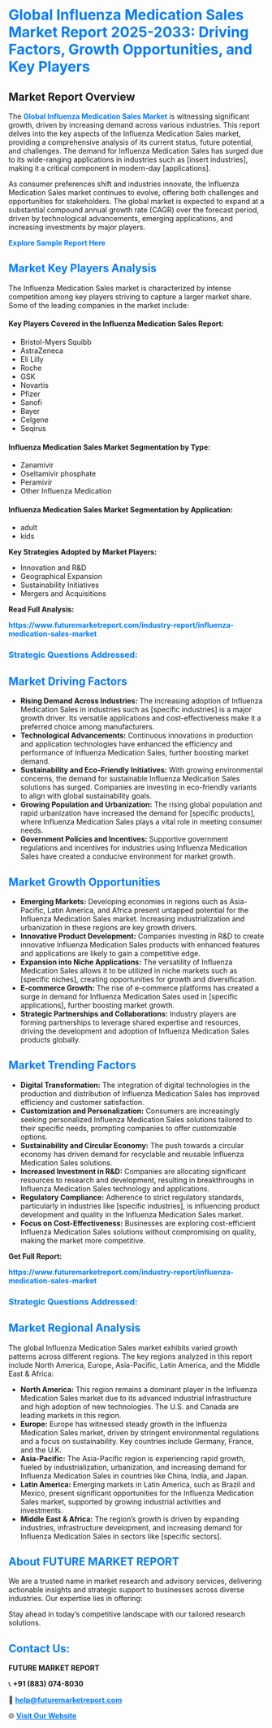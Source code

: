 <h1 style="color: #007BFF;">Global Influenza Medication Sales Market Report 2025-2033: Driving Factors, Growth Opportunities, and Key Players</h1>

<section id="overview">
<h2>Market Report Overview</h2>
<p>The <a href="https://www.futuremarketreport.com/industry-report/influenza-medication-sales-market" style="color: #007BFF; text-decoration: none;"><strong>Global Influenza Medication Sales Market</strong></a> is witnessing significant growth, driven by increasing demand across various industries. This report delves into the key aspects of the Influenza Medication Sales market, providing a comprehensive analysis of its current status, future potential, and challenges. The demand for Influenza Medication Sales has surged due to its wide-ranging applications in industries such as [insert industries], making it a critical component in modern-day [applications].</p>
<p>As consumer preferences shift and industries innovate, the Influenza Medication Sales market continues to evolve, offering both challenges and opportunities for stakeholders. The global market is expected to expand at a substantial compound annual growth rate (CAGR) over the forecast period, driven by technological advancements, emerging applications, and increasing investments by major players.</p>
</section>

<section id="overview">
<p><a href="https://www.futuremarketreport.com/request-sample/reportId=109184" style="color: #007BFF; text-decoration: none;"><strong>Explore Sample Report Here</strong></a></p>
</section>

<section id="key-players">
<h2 style="color: #007BFF;">Market Key Players Analysis</h2>
<p>The Influenza Medication Sales market is characterized by intense competition among key players striving to capture a larger market share. Some of the leading companies in the market include:</p>
<h4>Key Players Covered in the Influenza Medication Sales Report:</h4>
<ul><li>Bristol-Myers Squibb</li><li>AstraZeneca</li><li>Eli Lilly</li><li>Roche</li><li>GSK</li><li>Novartis</li><li>Pfizer</li><li>Sanofi</li><li>Bayer</li><li>Celgene</li><li>Seqirus</li></ul>
<h4>Influenza Medication Sales Market Segmentation by Type:</h4>
<ul><li>Zanamivir</li><li>Oseltamivir phosphate</li><li>Peramivir</li><li>Other Influenza Medication</li></ul>

<h4>Influenza Medication Sales Market Segmentation by Application:</h4>
<ul><li>adult</li><li>kids</li></ul>
<p><strong>Key Strategies Adopted by Market Players:</strong></p>
<ul>
<li>Innovation and R&D</li>
<li>Geographical Expansion</li>
<li>Sustainability Initiatives</li>
<li>Mergers and Acquisitions</li>
</ul>
</section>

<section>
<p><strong>Read Full Analysis: </strong></p><a href="https://www.futuremarketreport.com/industry-report/influenza-medication-sales-market" style="color: #007BFF; text-decoration: none;"><strong>https://www.futuremarketreport.com/industry-report/influenza-medication-sales-market</strong></a>
<h3 style="color: #007BFF;">Strategic Questions Addressed:</h3>
</section>

<section id="driving-factors">
<h2 style="color: #007BFF;">Market Driving Factors</h2>
<ul>
<li><strong>Rising Demand Across Industries:</strong> The increasing adoption of Influenza Medication Sales in industries such as [specific industries] is a major growth driver. Its versatile applications and cost-effectiveness make it a preferred choice among manufacturers.</li>
<li><strong>Technological Advancements:</strong> Continuous innovations in production and application technologies have enhanced the efficiency and performance of Influenza Medication Sales, further boosting market demand.</li>
<li><strong>Sustainability and Eco-Friendly Initiatives:</strong> With growing environmental concerns, the demand for sustainable Influenza Medication Sales solutions has surged. Companies are investing in eco-friendly variants to align with global sustainability goals.</li>
<li><strong>Growing Population and Urbanization:</strong> The rising global population and rapid urbanization have increased the demand for [specific products], where Influenza Medication Sales plays a vital role in meeting consumer needs.</li>
<li><strong>Government Policies and Incentives:</strong> Supportive government regulations and incentives for industries using Influenza Medication Sales have created a conducive environment for market growth.</li>
</ul>
</section>

<section id="growth-opportunities">
<h2 style="color: #007BFF;">Market Growth Opportunities</h2>
<ul>
<li><strong>Emerging Markets:</strong> Developing economies in regions such as Asia-Pacific, Latin America, and Africa present untapped potential for the Influenza Medication Sales market. Increasing industrialization and urbanization in these regions are key growth drivers.</li>
<li><strong>Innovative Product Development:</strong> Companies investing in R&D to create innovative Influenza Medication Sales products with enhanced features and applications are likely to gain a competitive edge.</li>
<li><strong>Expansion into Niche Applications:</strong> The versatility of Influenza Medication Sales allows it to be utilized in niche markets such as [specific niches], creating opportunities for growth and diversification.</li>
<li><strong>E-commerce Growth:</strong> The rise of e-commerce platforms has created a surge in demand for Influenza Medication Sales used in [specific applications], further boosting market growth.</li>
<li><strong>Strategic Partnerships and Collaborations:</strong> Industry players are forming partnerships to leverage shared expertise and resources, driving the development and adoption of Influenza Medication Sales products globally.</li>
</ul>
</section>

<section id="trending-factors">
<h2 style="color: #007BFF;">Market Trending Factors</h2>
<ul>
<li><strong>Digital Transformation:</strong> The integration of digital technologies in the production and distribution of Influenza Medication Sales has improved efficiency and customer satisfaction.</li>
<li><strong>Customization and Personalization:</strong> Consumers are increasingly seeking personalized Influenza Medication Sales solutions tailored to their specific needs, prompting companies to offer customizable options.</li>
<li><strong>Sustainability and Circular Economy:</strong> The push towards a circular economy has driven demand for recyclable and reusable Influenza Medication Sales solutions.</li>
<li><strong>Increased Investment in R&D:</strong> Companies are allocating significant resources to research and development, resulting in breakthroughs in Influenza Medication Sales technology and applications.</li>
<li><strong>Regulatory Compliance:</strong> Adherence to strict regulatory standards, particularly in industries like [specific industries], is influencing product development and quality in the Influenza Medication Sales market.</li>
<li><strong>Focus on Cost-Effectiveness:</strong> Businesses are exploring cost-efficient Influenza Medication Sales solutions without compromising on quality, making the market more competitive.</li>
</ul>
</section>

<section>
<p><strong>Get Full Report: </strong></p><a href="https://www.futuremarketreport.com/industry-report/influenza-medication-sales-market" style="color: #007BFF; text-decoration: none;"><strong>https://www.futuremarketreport.com/industry-report/influenza-medication-sales-market</strong></a>
<h3 style="color: #007BFF;">Strategic Questions Addressed:</h3>
</section>


<section id="regional-analysis">
<h2 style="color: #007BFF;">Market Regional Analysis</h2>
<p>The global Influenza Medication Sales market exhibits varied growth patterns across different regions. The key regions analyzed in this report include North America, Europe, Asia-Pacific, Latin America, and the Middle East & Africa:</p>
<ul>
<li><strong>North America:</strong> This region remains a dominant player in the Influenza Medication Sales market due to its advanced industrial infrastructure and high adoption of new technologies. The U.S. and Canada are leading markets in this region.</li>
<li><strong>Europe:</strong> Europe has witnessed steady growth in the Influenza Medication Sales market, driven by stringent environmental regulations and a focus on sustainability. Key countries include Germany, France, and the U.K.</li>
<li><strong>Asia-Pacific:</strong> The Asia-Pacific region is experiencing rapid growth, fueled by industrialization, urbanization, and increasing demand for Influenza Medication Sales in countries like China, India, and Japan.</li>
<li><strong>Latin America:</strong> Emerging markets in Latin America, such as Brazil and Mexico, present significant opportunities for the Influenza Medication Sales market, supported by growing industrial activities and investments.</li>
<li><strong>Middle East & Africa:</strong> The region’s growth is driven by expanding industries, infrastructure development, and increasing demand for Influenza Medication Sales in sectors like [specific sectors].</li>
</ul>
</section>

<footer>
<h2 style="color: #007BFF;">About FUTURE MARKET REPORT</h2>
<p>We are a trusted name in market research and advisory services, delivering actionable insights and strategic support to businesses across diverse industries. Our expertise lies in offering:</p>

<p>Stay ahead in today’s competitive landscape with our tailored research solutions.</p>

<h2 style="color: #007BFF;">Contact Us:</h2>
<p><strong>FUTURE MARKET REPORT</strong></p>
<p>📞 <strong>+91 (883) 074-8030</strong></p>
<p>📧 <strong><a href="mailto:help@futuremarketreport.com" style="color: #007BFF;">help@futuremarketreport.com</a></strong></p>
<p>🌐 <strong><a href="https://www.futuremarketreport.com/" style="color: #007BFF;">Visit Our Website</a></strong></p>
</footer>